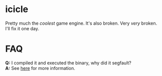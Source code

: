 # icicle

Pretty much the *coolest* game engine. It's also broken. Very *very* broken.  
I'll fix it one day.

# FAQ

**Q:** I compiled it and executed the binary, why did it segfault?  
**A:** See [here](https://www.opengl.org/) for more information.
